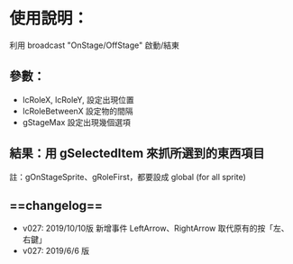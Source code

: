 # 使用說明：
利用 broadcast "OnStage/OffStage" 啟動/結東
##  參數：
- lcRoleX, lcRoleY, 設定出現位置
- lcRoleBetweenX 設定物的間隔
- gStageMax 設定出現幾個選項
## 結果：用 gSelectedItem 來抓所選到的東西項目
  註：gOnStageSprite、gRoleFirst，都要設成 global (for all sprite)
## ==changelog==
- v027: 2019/10/10版
          新增事件 LeftArrow、RightArrow 取代原有的按「左、右鍵」
- v027: 2019/6/6 版
